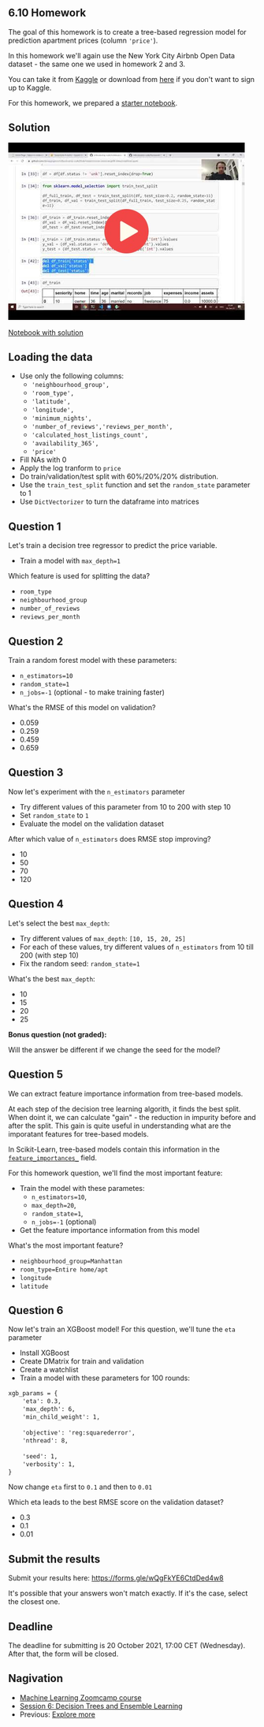 ## 6.10 Homework

The goal of this homework is to create a tree-based regression model for prediction apartment prices (column `'price'`).

In this homework we'll again use the New York City Airbnb Open Data dataset - the same one we used in homework 2 and 3.

You can take it from [Kaggle](https://www.kaggle.com/dgomonov/new-york-city-airbnb-open-data?select=AB_NYC_2019.csv)
or download from [here](https://raw.githubusercontent.com/alexeygrigorev/datasets/master/AB_NYC_2019.csv)
if you don't want to sign up to Kaggle.


For this homework, we prepared a [starter notebook](homework-6-starter.ipynb). 

## Solution

<a href="https://www.youtube.com/watch?v=WoXSOyzcIbU&list=PL3MmuxUbc_hIhxl5Ji8t4O6lPAOpHaCLR"><img src="images/thumbnail-6-12.jpg"></a>

[Notebook with solution](homework-6-solution.ipynb)


## Loading the data

* Use only the following columns:
    * `'neighbourhood_group',`
    * `'room_type',`
    * `'latitude',`
    * `'longitude',`
    * `'minimum_nights',`
    * `'number_of_reviews','reviews_per_month',`
    * `'calculated_host_listings_count',`
    * `'availability_365',`
    * `'price'`
* Fill NAs with 0
* Apply the log tranform to `price`
* Do train/validation/test split with 60%/20%/20% distribution. 
* Use the `train_test_split` function and set the `random_state` parameter to 1
* Use `DictVectorizer` to turn the dataframe into matrices


## Question 1

Let's train a decision tree regressor to predict the price variable. 

* Train a model with `max_depth=1`


Which feature is used for splitting the data?

* `room_type`
* `neighbourhood_group`
* `number_of_reviews`
* `reviews_per_month`


## Question 2

Train a random forest model with these parameters:

* `n_estimators=10`
* `random_state=1`
* `n_jobs=-1`  (optional - to make training faster)


What's the RMSE of this model on validation?

* 0.059
* 0.259
* 0.459
* 0.659



## Question 3

Now let's experiment with the `n_estimators` parameter

* Try different values of this parameter from 10 to 200 with step 10
* Set `random_state` to `1`
* Evaluate the model on the validation dataset


After which value of `n_estimators` does RMSE stop improving?

- 10
- 50
- 70
- 120


## Question 4

Let's select the best `max_depth`:

* Try different values of `max_depth`: `[10, 15, 20, 25]`
* For each of these values, try different values of `n_estimators` from 10 till 200 (with step 10)
* Fix the random seed: `random_state=1`



What's the best `max_depth`:

* 10
* 15
* 20
* 25


**Bonus question (not graded):**

Will the answer be different if we change the seed for the model?


## Question 5

We can extract feature importance information from tree-based models. 

At each step of the decision tree learning algorith, it finds the best split. 
When doint it, we can calculate "gain" - the reduction in impurity before and after the split. 
This gain is quite useful in understanding what are the imporatant features 
for tree-based models.

In Scikit-Learn, tree-based models contain this information in the
[`feature_importances_`](https://scikit-learn.org/stable/modules/generated/sklearn.ensemble.RandomForestRegressor.html#sklearn.ensemble.RandomForestRegressor.feature_importances_)
field. 

For this homework question, we'll find the most important feature:

* Train the model with these parametes:
    * `n_estimators=10`,
    * `max_depth=20`,
    * `random_state=1`,
    * `n_jobs=-1` (optional)
* Get the feature importance information from this model


What's the most important feature? 

* `neighbourhood_group=Manhattan`
* `room_type=Entire home/apt`	
* `longitude`
* `latitude`


## Question 6

Now let's train an XGBoost model! For this question, we'll tune the `eta` parameter

* Install XGBoost
* Create DMatrix for train and validation
* Create a watchlist
* Train a model with these parameters for 100 rounds:

```
xgb_params = {
    'eta': 0.3, 
    'max_depth': 6,
    'min_child_weight': 1,
    
    'objective': 'reg:squarederror',
    'nthread': 8,
    
    'seed': 1,
    'verbosity': 1,
}
```

Now change `eta` first to `0.1` and then to `0.01`

Which eta leads to the best RMSE score on the validation dataset?

* 0.3
* 0.1
* 0.01

## Submit the results


Submit your results here: https://forms.gle/wQgFkYE6CtdDed4w8

It's possible that your answers won't match exactly. If it's the case, select the closest one.


## Deadline


The deadline for submitting is 20 October 2021, 17:00 CET (Wednesday). After that, the form will be closed.


## Nagivation

* [Machine Learning Zoomcamp course](../)
* [Session 6: Decision Trees and Ensemble Learning](./)
* Previous: [Explore more](11-explore-more.md)
